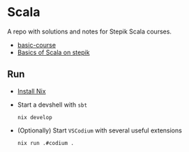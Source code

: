 # Scala

A repo with solutions and notes for Stepik Scala courses.

- [basic-course](./basic-course/README.md)
- [Basics of Scala on stepik](https://stepik.org/course/89974/syllabus)

## Run

- [Install Nix](https://github.com/deemp/flakes/blob/main/README/InstallNix.md)

- Start a devshell with `sbt`

    ```console
    nix develop
    ```

- (Optionally) Start `VSCodium` with several useful extensions

    ```console
    nix run .#codium .
    ```
